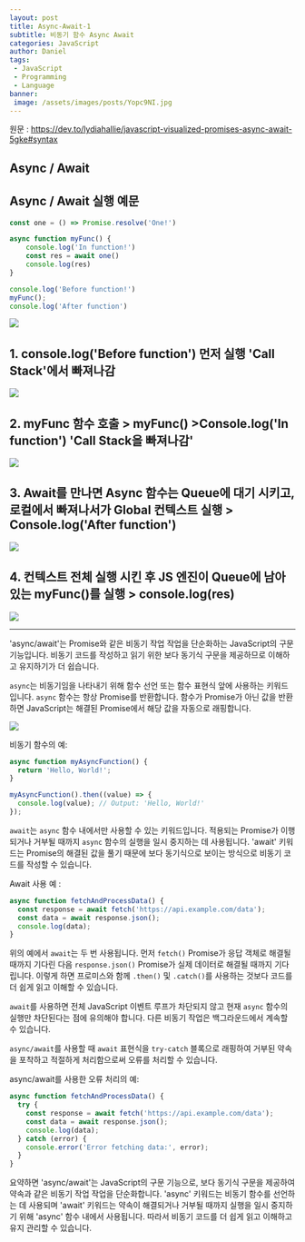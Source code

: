 ```yaml
---
layout: post
title: Async-Await-1
subtitle: 비동기 함수 Async Await
categories: JavaScript
author: Daniel
tags: 
 - JavaScript
 - Programming
 - Language
banner:
 image: /assets/images/posts/Yopc9NI.jpg
---
```


원문 : https://dev.to/lydiahallie/javascript-visualized-promises-async-await-5gke#syntax

Async / Await
--

## Async / Await 실행 예문

```javascript
const one = () => Promise.resolve('One!')

async function myFunc() {
	console.log('In function!')
	const res = await one()
	console.log(res)
}

console.log('Before function!')
myFunc();
console.log('After function')
```

![](https://res.cloudinary.com/practicaldev/image/fetch/s--aOWmZxnV--/c_limit%2Cf_auto%2Cfl_progressive%2Cq_66%2Cw_880/https://dev-to-uploads.s3.amazonaws.com/i/e5duygomitj9o455107a.gif)

## 1.  console.log('Before function') 먼저 실행 'Call Stack'에서 빠져나감
![](https://res.cloudinary.com/practicaldev/image/fetch/s--bfscMU3t--/c_limit%2Cf_auto%2Cfl_progressive%2Cq_66%2Cw_880/https://dev-to-uploads.s3.amazonaws.com/i/d27d7xxiekczftjyic4b.gif)

## 2. myFunc 함수 호출 > myFunc() >Console.log('In function') 'Call Stack을 빠져나감'
![](https://res.cloudinary.com/practicaldev/image/fetch/s--wN7yFTnt--/c_limit%2Cf_auto%2Cfl_progressive%2Cq_66%2Cw_880/https://dev-to-uploads.s3.amazonaws.com/i/9wqej2269vmntfcuxs9t.gif)

## 3. Await를 만나면 Async 함수는 Queue에 대기 시키고, 로컬에서 빠져나서가 Global 컨텍스트 실행  > Console.log('After function')
![](https://res.cloudinary.com/practicaldev/image/fetch/s--UC78HoCO--/c_limit%2Cf_auto%2Cfl_progressive%2Cq_66%2Cw_880/https://dev-to-uploads.s3.amazonaws.com/i/b6l3psgewvtrtmrr60tg.gif)

## 4. 컨텍스트 전체 실행 시킨 후 JS 엔진이 Queue에 남아 있는 myFunc()를 실행 > console.log(res)
![](https://res.cloudinary.com/practicaldev/image/fetch/s--V8u36kEG--/c_limit%2Cf_auto%2Cfl_progressive%2Cq_66%2Cw_880/https://dev-to-uploads.s3.amazonaws.com/i/hlhrtuspjyrstifubdhs.gif)

---
'async/await'는 Promise와 같은 비동기 작업 작업을 단순화하는 JavaScript의 구문 기능입니다. 
비동기 코드를 작성하고 읽기 위한 보다 동기식 구문을 제공하므로 이해하고 유지하기가 더 쉽습니다.

`async`는 비동기임을 나타내기 위해 함수 선언 또는 함수 표현식 앞에 사용하는 키워드입니다. 
`async` 함수는 항상 Promise를 반환합니다. 
함수가 Promise가 아닌 값을 반환하면 JavaScript는 해결된 Promise에서 해당 값을 자동으로 래핑합니다.

![](https://i.imgur.com/Yopc9NI.jpg)



비동기 함수의 예:

```javascript
async function myAsyncFunction() {
  return 'Hello, World!';
}

myAsyncFunction().then((value) => {
  console.log(value); // Output: 'Hello, World!'
});
```

`await`는 `async` 함수 내에서만 사용할 수 있는 키워드입니다. 
적용되는 Promise가 이행되거나 거부될 때까지 `async` 함수의 실행을 일시 중지하는 데 사용됩니다. 
'await' 키워드는 Promise의 해결된 값을 풀기 때문에 보다 동기식으로 보이는 방식으로 비동기 코드를 작성할 수 있습니다.

Await 사용 예 :

```javascript
async function fetchAndProcessData() {
  const response = await fetch('https://api.example.com/data');
  const data = await response.json();
  console.log(data);
}
```

위의 예에서 `await`는 두 번 사용됩니다. 먼저 `fetch()` Promise가 응답 객체로 해결될 때까지 기다린 다음 `response.json()` Promise가 실제 데이터로 해결될 때까지 기다립니다. 
이렇게 하면 프로미스와 함께 `.then()` 및 `.catch()`를 사용하는 것보다 코드를 더 쉽게 읽고 이해할 수 있습니다.

`await`를 사용하면 전체 JavaScript 이벤트 루프가 차단되지 않고 현재 `async` 함수의 실행만 차단된다는 점에 유의해야 합니다. 
다른 비동기 작업은 백그라운드에서 계속할 수 있습니다.

`async/await`를 사용할 때 `await` 표현식을 `try-catch` 블록으로 래핑하여 거부된 약속을 포착하고 적절하게 처리함으로써 오류를 처리할 수 있습니다.

async/await를 사용한 오류 처리의 예:

```javascript
async function fetchAndProcessData() {
  try {
    const response = await fetch('https://api.example.com/data');
    const data = await response.json();
    console.log(data);
  } catch (error) {
    console.error('Error fetching data:', error);
  }
}
```

요약하면 'async/await'는 JavaScript의 구문 기능으로, 보다 동기식 구문을 제공하여 약속과 같은 비동기 작업 작업을 단순화합니다. 
'async' 키워드는 비동기 함수를 선언하는 데 사용되며 'await' 키워드는 약속이 해결되거나 거부될 때까지 실행을 일시 중지하기 위해 'async' 함수 내에서 사용됩니다. 따라서 비동기 코드를 더 쉽게 읽고 이해하고 유지 관리할 수 있습니다.